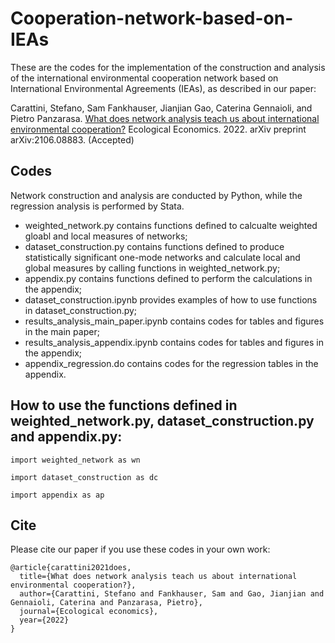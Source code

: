 # Cooperation-network-based-on-IEAs

These are the codes for the implementation of the construction and analysis of the international environmental cooperation network based on International Environmental Agreements (IEAs), as described in our paper:

Carattini, Stefano, Sam Fankhauser, Jianjian Gao, Caterina Gennaioli, and Pietro Panzarasa. [What does network analysis teach us about international environmental cooperation?](https://arxiv.org/abs/2106.08883) Ecological Economics. 2022.  arXiv preprint arXiv:2106.08883. (Accepted)

## Codes

Network construction and analysis are conducted by Python, while the regression analysis is performed by Stata.

- weighted_network.py contains functions defined to calcualte weighted gloabl and local measures of networks;
- dataset_construction.py contains functions defined to produce statistically significant one-mode networks and calculate local and global measures by calling functions in weighted_network.py;
- appendix.py contains functions defined to perform the calculations in the appendix;
- dataset_construction.ipynb provides examples of how to use functions in dataset_construction.py;
- results_analysis_main_paper.ipynb contains codes for tables and figures in the main paper;
- results_analysis_appendix.ipynb contains codes for tables and figures in the appendix;
- appendix_regression.do contains codes for the regression tables in the appendix.


## How to use the functions defined in weighted_network.py, dataset_construction.py and appendix.py:

```
import weighted_network as wn

import dataset_construction as dc

import appendix as ap
```

## Cite 

Please cite our paper if you use these codes in your own work:

```
@article{carattini2021does,
  title={What does network analysis teach us about international environmental cooperation?},
  author={Carattini, Stefano and Fankhauser, Sam and Gao, Jianjian and Gennaioli, Caterina and Panzarasa, Pietro},
  journal={Ecological economics},
  year={2022}
}
```

